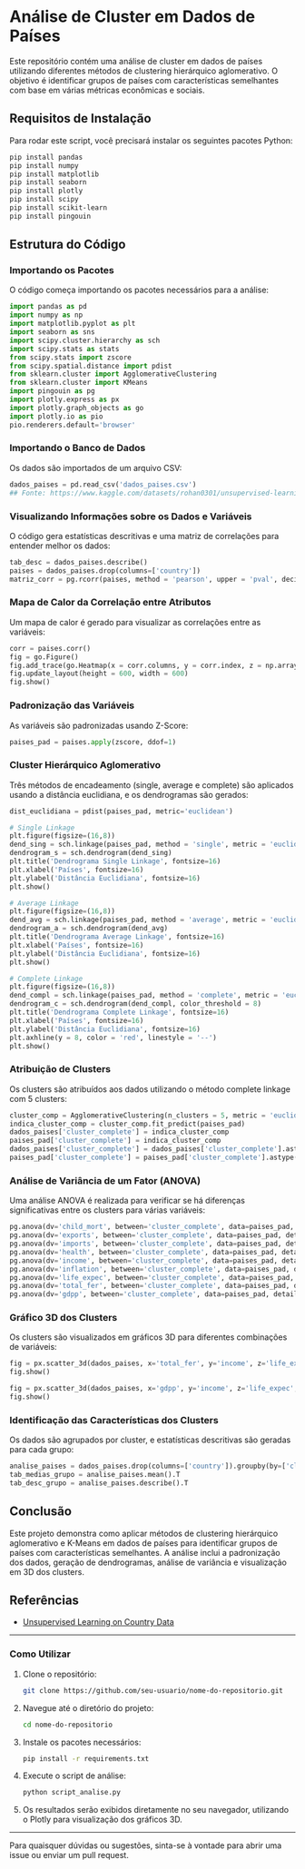 # Análise de Cluster em Dados de Países

Este repositório contém uma análise de cluster em dados de países utilizando diferentes métodos de clustering hierárquico aglomerativo. O objetivo é identificar grupos de países com características semelhantes com base em várias métricas econômicas e sociais.

## Requisitos de Instalação

Para rodar este script, você precisará instalar os seguintes pacotes Python:

```bash
pip install pandas
pip install numpy
pip install matplotlib
pip install seaborn
pip install plotly
pip install scipy
pip install scikit-learn
pip install pingouin
```

## Estrutura do Código

### Importando os Pacotes

O código começa importando os pacotes necessários para a análise:

```python
import pandas as pd
import numpy as np
import matplotlib.pyplot as plt
import seaborn as sns
import scipy.cluster.hierarchy as sch
import scipy.stats as stats
from scipy.stats import zscore
from scipy.spatial.distance import pdist
from sklearn.cluster import AgglomerativeClustering
from sklearn.cluster import KMeans
import pingouin as pg
import plotly.express as px 
import plotly.graph_objects as go
import plotly.io as pio
pio.renderers.default='browser'
```

### Importando o Banco de Dados

Os dados são importados de um arquivo CSV:

```python
dados_paises = pd.read_csv('dados_paises.csv')
## Fonte: https://www.kaggle.com/datasets/rohan0301/unsupervised-learning-on-country-data
```

### Visualizando Informações sobre os Dados e Variáveis

O código gera estatísticas descritivas e uma matriz de correlações para entender melhor os dados:

```python
tab_desc = dados_paises.describe()
paises = dados_paises.drop(columns=['country'])
matriz_corr = pg.rcorr(paises, method = 'pearson', upper = 'pval', decimals = 4, pval_stars = {0.01: '***', 0.05: '**', 0.10: '*'})
```

### Mapa de Calor da Correlação entre Atributos

Um mapa de calor é gerado para visualizar as correlações entre as variáveis:

```python
corr = paises.corr()
fig = go.Figure()
fig.add_trace(go.Heatmap(x = corr.columns, y = corr.index, z = np.array(corr), text=corr.values, texttemplate='%{text:.2f}', colorscale='viridis'))
fig.update_layout(height = 600, width = 600)
fig.show()
```

### Padronização das Variáveis

As variáveis são padronizadas usando Z-Score:

```python
paises_pad = paises.apply(zscore, ddof=1)
```

### Cluster Hierárquico Aglomerativo

Três métodos de encadeamento (single, average e complete) são aplicados usando a distância euclidiana, e os dendrogramas são gerados:

```python
dist_euclidiana = pdist(paises_pad, metric='euclidean')

# Single Linkage
plt.figure(figsize=(16,8))
dend_sing = sch.linkage(paises_pad, method = 'single', metric = 'euclidean')
dendrogram_s = sch.dendrogram(dend_sing)
plt.title('Dendrograma Single Linkage', fontsize=16)
plt.xlabel('Países', fontsize=16)
plt.ylabel('Distância Euclidiana', fontsize=16)
plt.show()

# Average Linkage
plt.figure(figsize=(16,8))
dend_avg = sch.linkage(paises_pad, method = 'average', metric = 'euclidean')
dendrogram_a = sch.dendrogram(dend_avg)
plt.title('Dendrograma Average Linkage', fontsize=16)
plt.xlabel('Países', fontsize=16)
plt.ylabel('Distância Euclidiana', fontsize=16)
plt.show()

# Complete Linkage
plt.figure(figsize=(16,8))
dend_compl = sch.linkage(paises_pad, method = 'complete', metric = 'euclidean')
dendrogram_c = sch.dendrogram(dend_compl, color_threshold = 8)
plt.title('Dendrograma Complete Linkage', fontsize=16)
plt.xlabel('Países', fontsize=16)
plt.ylabel('Distância Euclidiana', fontsize=16)
plt.axhline(y = 8, color = 'red', linestyle = '--')
plt.show()
```

### Atribuição de Clusters

Os clusters são atribuídos aos dados utilizando o método complete linkage com 5 clusters:

```python
cluster_comp = AgglomerativeClustering(n_clusters = 5, metric = 'euclidean', linkage = 'complete')
indica_cluster_comp = cluster_comp.fit_predict(paises_pad)
dados_paises['cluster_complete'] = indica_cluster_comp
paises_pad['cluster_complete'] = indica_cluster_comp
dados_paises['cluster_complete'] = dados_paises['cluster_complete'].astype('category')
paises_pad['cluster_complete'] = paises_pad['cluster_complete'].astype('category')
```

### Análise de Variância de um Fator (ANOVA)

Uma análise ANOVA é realizada para verificar se há diferenças significativas entre os clusters para várias variáveis:

```python
pg.anova(dv='child_mort', between='cluster_complete', data=paises_pad, detailed=True).T
pg.anova(dv='exports', between='cluster_complete', data=paises_pad, detailed=True).T
pg.anova(dv='imports', between='cluster_complete', data=paises_pad, detailed=True).T
pg.anova(dv='health', between='cluster_complete', data=paises_pad, detailed=True).T
pg.anova(dv='income', between='cluster_complete', data=paises_pad, detailed=True).T
pg.anova(dv='inflation', between='cluster_complete', data=paises_pad, detailed=True).T
pg.anova(dv='life_expec', between='cluster_complete', data=paises_pad, detailed=True).T
pg.anova(dv='total_fer', between='cluster_complete', data=paises_pad, detailed=True).T
pg.anova(dv='gdpp', between='cluster_complete', data=paises_pad, detailed=True).T
```

### Gráfico 3D dos Clusters

Os clusters são visualizados em gráficos 3D para diferentes combinações de variáveis:

```python
fig = px.scatter_3d(dados_paises, x='total_fer', y='income', z='life_expec', color='cluster_complete')
fig.show()

fig = px.scatter_3d(dados_paises, x='gdpp', y='income', z='life_expec', color='cluster_complete')
fig.show()
```

### Identificação das Características dos Clusters

Os dados são agrupados por cluster, e estatísticas descritivas são geradas para cada grupo:

```python
analise_paises = dados_paises.drop(columns=['country']).groupby(by=['cluster_complete'])
tab_medias_grupo = analise_paises.mean().T
tab_desc_grupo = analise_paises.describe().T
```

## Conclusão

Este projeto demonstra como aplicar métodos de clustering hierárquico aglomerativo e K-Means em dados de países para identificar grupos de países com características semelhantes. A análise inclui a padronização dos dados, geração de dendrogramas, análise de variância e visualização em 3D dos clusters.

## Referências

- [Unsupervised Learning on Country Data](https://www.kaggle.com/datasets/rohan0301/unsupervised-learning-on-country-data)

---

### Como Utilizar

1. Clone o repositório:
   ```bash
   git clone https://github.com/seu-usuario/nome-do-repositorio.git
   ```

2. Navegue até o diretório do projeto:
   ```bash
   cd nome-do-repositorio
   ```

3. Instale os pacotes necessários:
   ```bash
   pip install -r requirements.txt
   ```

4. Execute o script de análise:
   ```bash
   python script_analise.py
   ```

5. Os resultados serão exibidos diretamente no seu navegador, utilizando o Plotly para visualização dos gráficos 3D.

---

Para quaisquer dúvidas ou sugestões, sinta-se à vontade para abrir uma issue ou enviar um pull request.
